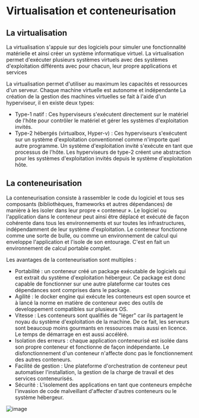 # Virtualisation et conteneurisation 


## La virtualisation 
La virtualisation s'appuie sur des logiciels pour simuler une fonctionnalité matérielle et ainsi créer un système informatique virtuel. La virtualisation permet d'exécuter plusieurs systèmes virtuels avec des systèmes d'exploitation différents avec pour chacun, leur propre applications et services 

La virtualisation permet d'utiliser au maximum les capacités et ressources d'un serveur. Chaque machine virtuelle est autonome et indépendante
La création de la gestion des machines virtuelles se fait à l'aide d'un hyperviseur, il en existe deux types:
  - Type-1 natif : Ces hyperviseurs s'exécutent directement sur le matériel de l'hôte pour contrôler le matériel et gérer les systèmes d'exploitation invités.
  - Type-2 hébergés (virtualbox, Hyper-v) : Ces hyperviseurs s'exécutent sur un système d'exploitation conventionnel comme n'importe quel autre programme. Un système d'exploitation invité s'exécute en tant que processus de l'hôte. Les hyperviseurs de type-2 créent une abstraction pour les systèmes d'exploitation invités depuis le système d'exploitation hôte.

## La conteneurisation 

La conteneurisation consiste à rassembler le code du logiciel et tous ses composants (bibliothèques, frameworks et autres dépendances) de manière à les isoler dans leur propre 
« conteneur ».
Le logiciel ou l'application dans le conteneur peut ainsi être déplacé et exécuté de façon cohérente dans tous les environnements et sur toutes les infrastructures, 
indépendamment de leur système d'exploitation. Le conteneur fonctionne comme une sorte de bulle, ou comme un environnement de calcul qui enveloppe l'application et 
l'isole de son entourage. C'est en fait un environnement de calcul portable complet.

Les avantages de la conteneurisation sont multiples : 
  - Portabilité : un conteneur créé un package exécutable de logiciels qui est extrait du système d'exploitation hébergeur. Ce package est donc capable de fonctionner sur une autre plateforme car toutes ces dépendances sont comprises dans le package.
  - Agilité : le docker engine qui exécute les conteneurs est open source et à lancé la norme en matière de conteneur avec des outils de developpement compatibles sur plusieurs
OS.
  - Vitesse : Les conteneurs sont qualifiés de "léger" car ils partagent le noyau du système d'exploitation de la machine. De ce fait, les serveurs sont beaucoup moins gourmants en ressources mais aussi en licence. Le temps de démarrage en est aussi accéléré.
  - Isolation des erreurs : chaque application conteneurisé est isolée dans son propre conteneur et fonctionne de façon indépendante. Le disfonctionnement d'un conteneur n'affecte donc pas le fonctionnement des autres conteneurs.
  - Facilité de gestion : Une plateforme d'orchestration de conteneur peut automatiser l'installation, la gestion de la charge de travail et des services conteneurisés.
  - Sécurité : L'isolement des applications en tant que conteneurs empêche l'invasion de code malveillant d'affecter d'autres conteneurs ou le système hébergeur.




![image](https://github.com/Isyonir/Revisions_PSE/assets/143949453/c44712c8-8c5e-4870-ba9a-ebb642a4569f)
